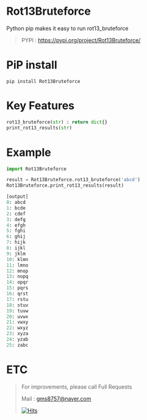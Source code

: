 # Rot13Bruteforce
Python pip makes it easy to run rot13_bruteforce
> PYPI : https://pypi.org/project/Rot13Bruteforce/
# PiP install
```
pip install Rot13Bruteforce
```
# Key Features
```python
rot13_bruteforce(str) : return dict{}
print_rot13_results(str)
```
# Example
```python
import Rot13Bruteforce

result = Rot13Bruteforce.rot13_bruteforce('abcd')
Rot13Bruteforce.print_rot13_results(result)
```
```python
[output]
0: abcd
1: bcde 
2: cdef 
3: defg 
4: efgh 
5: fghi 
6: ghij 
7: hijk 
8: ijkl 
9: jklm 
10: klmn
11: lmno
12: mnop
13: nopq
14: opqr
15: pqrs
16: qrst
17: rstu
18: stuv
19: tuvw
20: uvwx
21: vwxy
22: wxyz
23: xyza
24: yzab
25: zabc
```
# ETC
> For improvements, please call Full Requests
> 
> Mail : gms8757@naver.com
>
> [![Hits](https://hits.seeyoufarm.com/api/count/incr/badge.svg?url=https%3A%2F%2Fgithub.com%2FGaeduck-0908%2Frot13-bruteforce&count_bg=%23000000&title_bg=%23000000&icon=&icon_color=%23000000&title=View&edge_flat=false)](https://hits.seeyoufarm.com)
